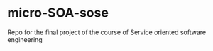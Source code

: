 # micro-SOA-sose

Repo for the final project of the course of Service oriented software engineering
